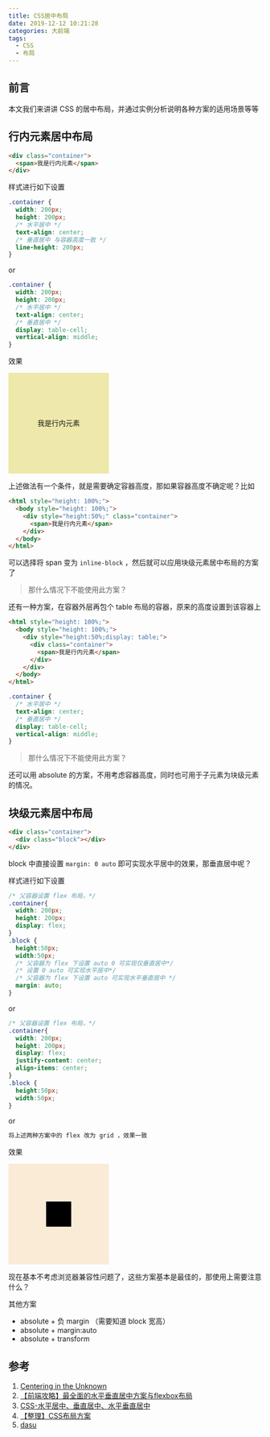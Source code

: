 ```yaml
---
title: CSS居中布局
date: 2019-12-12 10:21:28
categories: 大前端
tags: 
  - CSS
  - 布局
---
```


## 前言

本文我们来讲讲 CSS 的居中布局，并通过实例分析说明各种方案的适用场景等等

<!-- more -->



## 行内元素居中布局

```html
<div class="container">
  <span>我是行内元素</span>
</div>
```

样式进行如下设置
```css
.container {
  width: 200px;
  height: 200px;
  /* 水平居中 */
  text-align: center;
  /* 垂直居中 与容器高度一致 */
  line-height: 200px;
}
```
or
```css
.container {
  width: 200px;
  height: 200px;
  /* 水平居中 */
  text-align: center;
  /* 垂直居中 */
  display: table-cell;
  vertical-align: middle;
}
```

效果
<style>
  .container1 {
    /* Comment */
    width: 200px;
    height:200px;
    text-align:center;
    line-height: 200px;
    background-color: palegoldenrod;
  }
</style>
<div class="container1">
  <span>我是行内元素</span>
</div>

上述做法有一个条件，就是需要确定容器高度，那如果容器高度不确定呢？比如
```html
<html style="height: 100%;">
  <body style="height: 100%;">
    <div style="height:50%;" class="container">
      <span>我是行内元素</span>
    </div>
  </body>
</html>
```

可以选择将 span 变为 `inline-block` ，然后就可以应用块级元素居中布局的方案了
> 那什么情况下不能使用此方案？

还有一种方案，在容器外层再包个 table 布局的容器，原来的高度设置到该容器上
```html
<html style="height: 100%;">
  <body style="height: 100%;">
    <div style="height:50%;display: table;">
      <div class="container">
        <span>我是行内元素</span>
      </div>
    </div>
  </body>
</html>
```
```css
.container {
  /* 水平居中 */
  text-align: center;
  /* 垂直居中 */
  display: table-cell;
  vertical-align: middle;
}
```
> 那什么情况下不能使用此方案？

还可以用 absolute 的方案，不用考虑容器高度，同时也可用于子元素为块级元素的情况。

## 块级元素居中布局


```html
<div class="container">
  <div class="block"></div>
</div>
```

block 中直接设置 `margin: 0 auto` 即可实现水平居中的效果，那垂直居中呢？

样式进行如下设置

```css
/* 父容器设置 flex 布局，*/
.container{
  width: 200px;
  height: 200px;
  display: flex;
}
.block {
  height:50px;
  width:50px;
  /* 父容器为 flex 下设置 auto 0 可实现仅垂直居中*/
  /* 设置 0 auto 可实现水平居中*/
  /* 父容器为 flex 下设置 auto 可实现水平垂直居中 */
  margin: auto;
}
```
or
```css
/* 父容器设置 flex 布局，*/
.container{
  width: 200px;
  height: 200px;
  display: flex;
  justify-content: center;
  align-items: center;
}
.block {
  height:50px;
  width:50px;
}
```
or
```css
将上述两种方案中的 flex 改为 grid ，效果一致
```

效果
<style>
.container2{
  width: 200px;
  height: 200px;
  display: flex;
  background-color: antiquewhite;
}
.block1 {
  margin: auto;
}
</style>
<div class="container2">
  <div class="block1" style="height:50px;width: 50px;background-color: black"></div>
</div>

现在基本不考虑浏览器兼容性问题了，这些方案基本是最佳的，那使用上需要注意什么？

其他方案 
- absolute + 负 margin （需要知道 block 宽高）
- absolute + margin:auto
- absolute + transform 



## 参考

1. [Centering in the Unknown](https://css-tricks.com/centering-in-the-unknown/)
2. [【前端攻略】最全面的水平垂直居中方案与flexbox布局](https://www.cnblogs.com/coco1s/p/4444383.html)
3. [CSS-水平居中、垂直居中、水平垂直居中](https://segmentfault.com/a/1190000014116655)
4. [【整理】CSS布局方案](https://segmentfault.com/a/1190000010989110)
5. [dasu](https://github.com/woshidasusu/Doc/blob/master/%E9%9D%A2%E8%AF%95%E9%A2%98/CSS/div%E6%B0%B4%E5%B9%B3%E5%9E%82%E7%9B%B4%E5%B1%85%E4%B8%AD.md)